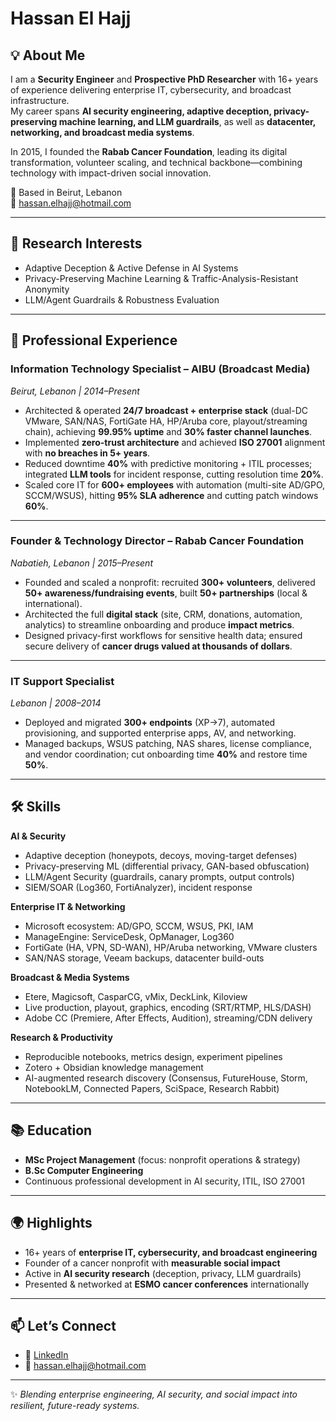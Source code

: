 # Hassan El Hajj

## 💡 About Me
I am a **Security Engineer** and **Prospective PhD Researcher** with 16+ years of experience delivering enterprise IT, cybersecurity, and broadcast infrastructure.  
My career spans **AI security engineering, adaptive deception, privacy-preserving machine learning, and LLM guardrails**, as well as **datacenter, networking, and broadcast media systems**.  

In 2015, I founded the **Rabab Cancer Foundation**, leading its digital transformation, volunteer scaling, and technical backbone—combining technology with impact-driven social innovation.  

📍 Based in Beirut, Lebanon  
📧 hassan.elhajj@hotmail.com  

---

## 🎯 Research Interests
- Adaptive Deception & Active Defense in AI Systems  
- Privacy-Preserving Machine Learning & Traffic-Analysis-Resistant Anonymity  
- LLM/Agent Guardrails & Robustness Evaluation  

---

## 🚀 Professional Experience

### **Information Technology Specialist – AIBU (Broadcast Media)**  
*Beirut, Lebanon | 2014–Present*  
- Architected & operated **24/7 broadcast + enterprise stack** (dual-DC VMware, SAN/NAS, FortiGate HA, HP/Aruba core, playout/streaming chain), achieving **99.95% uptime** and **30% faster channel launches**.  
- Implemented **zero-trust architecture** and achieved **ISO 27001** alignment with **no breaches in 5+ years**.  
- Reduced downtime **40%** with predictive monitoring + ITIL processes; integrated **LLM tools** for incident response, cutting resolution time **20%**.  
- Scaled core IT for **600+ employees** with automation (multi-site AD/GPO, SCCM/WSUS), hitting **95% SLA adherence** and cutting patch windows **60%**.  

---

### **Founder & Technology Director – Rabab Cancer Foundation**  
*Nabatieh, Lebanon | 2015–Present*  
- Founded and scaled a nonprofit: recruited **300+ volunteers**, delivered **50+ awareness/fundraising events**, built **50+ partnerships** (local & international).  
- Architected the full **digital stack** (site, CRM, donations, automation, analytics) to streamline onboarding and produce **impact metrics**.  
- Designed privacy-first workflows for sensitive health data; ensured secure delivery of **cancer drugs valued at thousands of dollars**.  

---

### **IT Support Specialist**  
*Lebanon | 2008–2014*  
- Deployed and migrated **300+ endpoints** (XP→7), automated provisioning, and supported enterprise apps, AV, and networking.  
- Managed backups, WSUS patching, NAS shares, license compliance, and vendor coordination; cut onboarding time **40%** and restore time **50%**.  

---

## 🛠️ Skills

**AI & Security**  
- Adaptive deception (honeypots, decoys, moving-target defenses)  
- Privacy-preserving ML (differential privacy, GAN-based obfuscation)  
- LLM/Agent Security (guardrails, canary prompts, output controls)  
- SIEM/SOAR (Log360, FortiAnalyzer), incident response  

**Enterprise IT & Networking**  
- Microsoft ecosystem: AD/GPO, SCCM, WSUS, PKI, IAM  
- ManageEngine: ServiceDesk, OpManager, Log360  
- FortiGate (HA, VPN, SD-WAN), HP/Aruba networking, VMware clusters  
- SAN/NAS storage, Veeam backups, datacenter build-outs  

**Broadcast & Media Systems**  
- Etere, Magicsoft, CasparCG, vMix, DeckLink, Kiloview  
- Live production, playout, graphics, encoding (SRT/RTMP, HLS/DASH)  
- Adobe CC (Premiere, After Effects, Audition), streaming/CDN delivery  

**Research & Productivity**  
- Reproducible notebooks, metrics design, experiment pipelines  
- Zotero + Obsidian knowledge management  
- AI-augmented research discovery (Consensus, FutureHouse, Storm, NotebookLM, Connected Papers, SciSpace, Research Rabbit)  

---

## 📚 Education
- **MSc Project Management** (focus: nonprofit operations & strategy)
- **B.Sc Computer Engineering** 
- Continuous professional development in AI security, ITIL, ISO 27001  

---

## 🌍 Highlights
- 16+ years of **enterprise IT, cybersecurity, and broadcast engineering**  
- Founder of a cancer nonprofit with **measurable social impact**  
- Active in **AI security research** (deception, privacy, LLM guardrails)  
- Presented & networked at **ESMO cancer conferences** internationally  

---

## 📫 Let’s Connect
- 💼 [LinkedIn](https://www.linkedin.com/in/hassan-elhajj/)  
- 📧 hassan.elhajj@hotmail.com  
 

---
✨ *Blending enterprise engineering, AI security, and social impact into resilient, future-ready systems.*  
